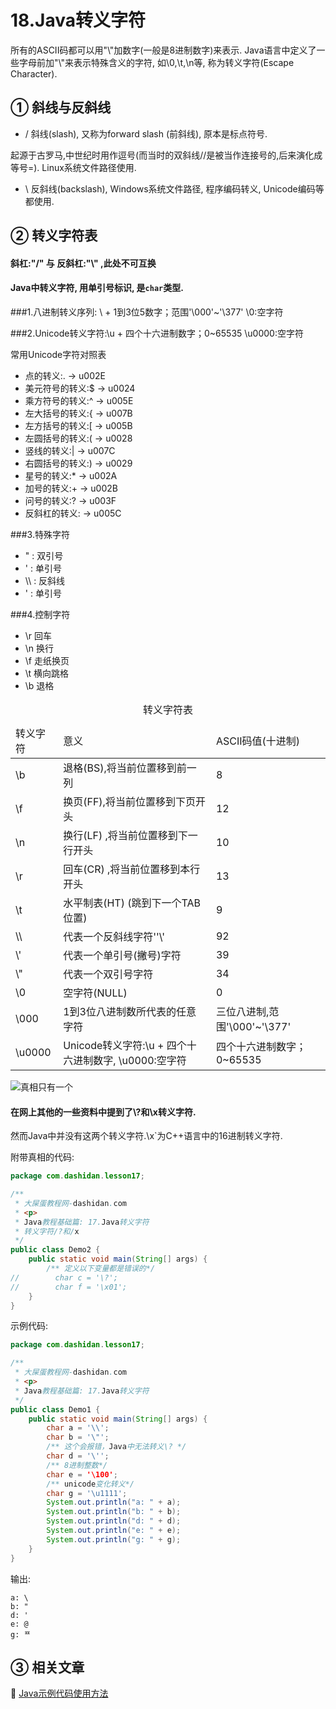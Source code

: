 18.Java转义字符
===

<div class="jumbotron">
<p>所有的ASCII码都可以用"\"加数字(一般是8进制数字)来表示. Java语言中定义了一些字母前加"\"来表示特殊含义的字符, 如\0,\t,\n等, 称为转义字符(Escape Character).
</p>
</div>
 
① 斜线与反斜线
---

* / 斜线(slash), 又称为forward slash (前斜线), 原本是标点符号.

起源于古罗马,中世纪时用作逗号(而当时的双斜线//是被当作连接号的,后来演化成等号=). Linux系统文件路径使用.

* \ 反斜线(backslash), Windows系统文件路径, 程序编码转义, Unicode编码等都使用. 

② 转义字符表
---

<div class="bs-callout bs-callout-warning">
<h4>斜杠:"/" 与 反斜杠:"\" ,此处不可互换</h4>
</div>

<div class="bs-callout bs-callout-success">
<h4>Java中转义字符, 用单引号标识, 是<code>char</code>类型.</h4>
</div>

###1.八进制转义序列: \ + 1到3位5数字；范围'\000'~'\377'
\0:空字符

###2.Unicode转义字符:\u + 四个十六进制数字；0~65535
\u0000:空字符

常用Unicode字符对照表   
* 点的转义:. -> u002E
* 美元符号的转义:$ -> u0024
* 乘方符号的转义:^ -> u005E
* 左大括号的转义:{ -> u007B
* 左方括号的转义:[ -> u005B
* 左圆括号的转义:( -> u0028
* 竖线的转义:| -> u007C
* 右圆括号的转义:) -> u0029
* 星号的转义:* -> u002A
* 加号的转义:+ -> u002B
* 问号的转义:? -> u003F
* 反斜杠的转义: -> u005C

###3.特殊字符
* \" : 双引号
* \' : 单引号
* \\\ : 反斜线
* \' : 单引号

###4.控制字符
* \r 回车
* \n 换行
* \f 走纸换页
* \t 横向跳格
* \b 退格

<table class="table table-bordered table-responsive">
    <caption>转义字符表</caption>
    <thead>
        <tr class="success">
            <td>转义字符</td>
            <td>意义</td>
			<td>ASCII码值(十进制)</td>
        </tr>
    </thead>
    <tbody>		
        <tr class="active">
            <td>\b</td>
            <td>退格(BS),将当前位置移到前一列</td>
			<td>8</td>
        </tr>
		<tr class="active">
            <td>\f</td>
            <td>换页(FF),将当前位置移到下页开头</td>
			<td>12</td>
        </tr>
		<tr class="active">
            <td>\n</td>
            <td>换行(LF) ,将当前位置移到下一行开头</td>
			<td>10</td>
        </tr>
		<tr class="active">
            <td>\r</td>
            <td>回车(CR) ,将当前位置移到本行开头</td>
			<td>13</td>
        </tr>
		<tr class="active">
            <td>\t</td>
            <td>水平制表(HT) (跳到下一个TAB位置)</td>
			<td>9</td>
        </tr>
		<tr class="active">
            <td>\\</td>
            <td>代表一个反斜线字符''\'</td>
			<td>92</td>
        </tr>
		<tr class="active">
            <td>\'</td>
            <td>代表一个单引号(撇号)字符</td>
			<td>39</td>
        </tr>
		<tr class="active">
            <td>\"</td>
            <td>代表一个双引号字符</td>
			<td>34</td>
        </tr>
		<tr class="active">
            <td>\0</td>
            <td>空字符(NULL)</td>
			<td>0</td>
        </tr>
		<tr class="active">
            <td>\000</td>
            <td>1到3位八进制数所代表的任意字符</td>
			<td>三位八进制,范围'\000'~'\377'</td>
        </tr>
		<tr class="active">
            <td>\u0000</td>
            <td>Unicode转义字符:\u + 四个十六进制数字, \u0000:空字符 </td>
			<td>四个十六进制数字；0~65535</td>
        </tr>		
	</tbody>
</table>

![真相只有一个](http://localhost/img/common/truth.jpg)

<div class="bs-callout bs-callout-danger">
<h4>在网上其他的一些资料中提到了\?和\x转义字符.</h4>
<p>然而Java中并没有这两个转义字符.\x`为C++语言中的16进制转义字符.</p>
</div>

附带真相的代码:

```java
package com.dashidan.lesson17;

/**
 * 大屎蛋教程网-dashidan.com
 * <p>
 * Java教程基础篇: 17.Java转义字符
 * 转义字符/?和/x
 */
public class Demo2 {
    public static void main(String[] args) {
        /** 定义以下变量都是错误的*/
//        char c = '\?';
//        char f = '\x01';
    }
}
```

示例代码:

```java
package com.dashidan.lesson17;

/**
 * 大屎蛋教程网-dashidan.com
 * <p>
 * Java教程基础篇: 17.Java转义字符
 */
public class Demo1 {
    public static void main(String[] args) {
        char a = '\\';
        char b = '\"';
        /** 这个会报错，Java中无法转义\? */
        char d = '\'';
        /** 8进制整数*/
        char e = '\100';
        /** unicode变化转义*/
        char g = '\u1111';
        System.out.println("a: " + a);
        System.out.println("b: " + b);
        System.out.println("d: " + d);
        System.out.println("e: " + e);
        System.out.println("g: " + g);
    }
}

```
输出:

	a: \
	b: "
	d: '
	e: @
	g: ᄑ
	
	
③ 相关文章
---

📖 [Java示例代码使用方法](http://localhost/article/java/addenda/Java示例代码使用方法.html)   